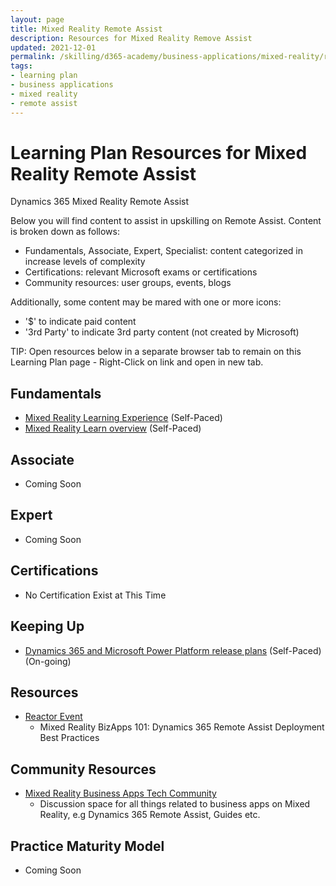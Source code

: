 ```yaml
---
layout: page
title: Mixed Reality Remote Assist
description: Resources for Mixed Reality Remove Assist
updated: 2021-12-01
permalink: /skilling/d365-academy/business-applications/mixed-reality/remote-assist
tags:
- learning plan
- business applications
- mixed reality
- remote assist
---
```


# Learning Plan Resources for Mixed Reality Remote Assist

Dynamics 365 Mixed Reality Remote Assist

Below you will find content to assist in upskilling on Remote Assist.  Content is broken down as follows:

* Fundamentals, Associate, Expert, Specialist: content categorized in increase levels of complexity
* Certifications:  relevant Microsoft exams or certifications
* Community resources:  user groups, events, blogs

Additionally, some content may be mared with one or more icons:

* '$' to indicate paid content
* '3rd Party' to indicate 3rd party content (not created by Microsoft)

TIP:  Open resources below in a separate browser tab to remain on this Learning Plan page - Right-Click on link and open in new tab.

## Fundamentals

* [Mixed Reality Learning Experience](https://docs.microsoft.com/en-us/windows/mixed-reality/enthusiast-guide/learn-mixed-reality) (Self-Paced)
* [Mixed Reality Learn overview](https://docs.microsoft.com/en-us/windows/mixed-reality/discover/mr-learning-overview) (Self-Paced)


## Associate

* Coming Soon

## Expert

* Coming Soon

## Certifications

* No Certification Exist at This Time

## Keeping Up

* [Dynamics 365 and Microsoft Power Platform release plans](https://docs.microsoft.com/en-us/dynamics365/release-plans/) (Self-Paced) (On-going)

## Resources

* [Reactor Event](https://www.youtube.com/watch?v=Bk27oRTw3YY&feature=youtu.be)
  * Mixed Reality BizApps 101: Dynamics 365 Remote Assist Deployment Best Practices
  
## Community Resources

* [Mixed Reality Business Apps Tech Community](https://techcommunity.microsoft.com/t5/mixed-reality-business-apps/bd-p/MixedRealityBusinessApps)
  * Discussion space for all things related to business apps on Mixed Reality, e.g Dynamics 365 Remote Assist, Guides etc.

## Practice Maturity Model

* Coming Soon

   


